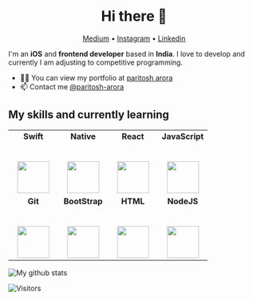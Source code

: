 <h1 align="center">Hi there 👋</h1>

<p align="center">
  <a href="https://medium.com/@parigames">Medium</a> •
  <a href="https://www.instagram.com/paritosh.exe/">Instagram</a> •
  <a href="https://www.linkedin.com/in/paritosh-arora-442819108/">Linkedin</a>
</p>

I'm an __iOS__ and __frontend developer__ based in __India__. I love to develop and currently I am adjusting to competitive programming. 

* ✍🏻 You can view my portfolio at [paritosh arora](https://clasherbros.github.io/) <br/>
* 📫 Contact me [@paritosh-arora](https://www.linkedin.com/in/paritosh-arora-442819108/)


## My skills and currently learning

<table>
  <tbody>
    <tr valign="top">
      <td width="25%" align="center">
	      <span><strong>Swift</strong></span><br><br><br>
        <img height="64px" src="https://cdn.svgporn.com/logos/swift.svg">
      </td>
        <td width="25%" align="center">
        <span><strong>Native</strong></span><br><br><br>
        <img height="64px" src="https://cdn.svgporn.com/logos/react.svg">
      </td>
        <td width="25%" align="center">
        <span><strong>React</strong></span><br><br><br>
        <img height="64px" src="https://cdn.svgporn.com/logos/react.svg">
      </td>
      <td width="25%" align="center">
        <span><strong>JavaScript</strong></span><br><br><br>
        <img height="64px" src="https://cdn.svgporn.com/logos/javascript.svg">
      </td>
    </tr>
    <tr valign="top">
 
  <td width="25%" align="center">
        <span><strong>Git</strong></span><br><br><br>
        <img height="64px" src="https://cdn.svgporn.com/logos/git-icon.svg">
      </td>
      <td width="25%" align="center">
        <span><strong>BootStrap</strong></span><br><br><br>
        <img height="64px" src="https://upload.wikimedia.org/wikipedia/commons/thumb/b/b2/Bootstrap_logo.svg/768px-Bootstrap_logo.svg.png">
      </td>
        <td width="25%" align="center">
        <span><strong>HTML</strong></span><br><br><br>
        <img height="64px" src="https://cdn.svgporn.com/logos/html-5.svg">
      </td>
      <td width="25%" align="center">
        <span><strong>NodeJS</strong></span><br><br><br>
        <img height="64px" src="https://cdn.svgporn.com/logos/nodejs-icon.svg">
      </td>
    </tr>

  </tbody>
</table>


![My github stats](https://github-readme-stats.vercel.app/api/?username=CLASHERBROs&theme=radical&show_icons=true)






![Visitors](https://visitor-badge.glitch.me/badge?page_id=CLASHERBROs.CLASHERBROs)

